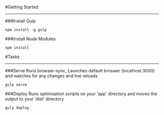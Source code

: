 #Getting Started
___
###Install Gulp

    npm install -g gulp

###Install Node Modules

    npm install


#Tasks
___

###Serve
Runs browser-sync, Launches default broswer (localhost:3000) and watches for any changes and live reloads

	gulp serve
###Deploy
Runs optimisation scripts on your 'app' directory and moves the output to your 'dist' directory

	gulp deploy